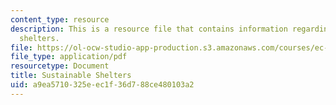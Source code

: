 ```yaml
---
content_type: resource
description: This is a resource file that contains information regarding sustainable
  shelters.
file: https://ol-ocw-studio-app-production.s3.amazonaws.com/courses/ec-715-d-lab-disseminating-innovations-for-the-common-good-spring-2007/a9ea5710325eec1f36d788ce480103a2_MITEC_715S07_sustnablshltr.pdf
file_type: application/pdf
resourcetype: Document
title: Sustainable Shelters
uid: a9ea5710-325e-ec1f-36d7-88ce480103a2
---
```


